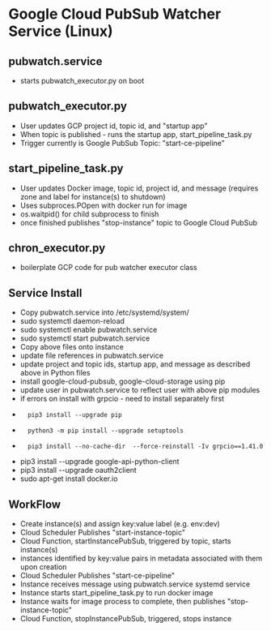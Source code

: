 # Google Cloud PubSub Watcher Service (Linux) 

## pubwatch.service
-   starts pubwatch_executor.py on boot

## pubwatch_executor.py
- User updates GCP project id, topic id, and "startup app" 
- When topic is published - runs the startup app, start_pipeline_task.py
- Trigger currently is Google PubSub Topic: "start-ce-pipeline"

## start_pipeline_task.py
- User updates Docker image, topic id, project id, and message (requires zone and label for instance(s) to shutdown)
- Uses subproces.POpen with docker run for image
- os.waitpid() for child subprocess to finish
- once finished publishes "stop-instance" topic to Google Cloud PubSub

## chron_executor.py
- boilerplate GCP code for pub watcher executor class

## Service Install 
- Copy pubwatch.service into /etc/systemd/system/
-   sudo systemctl daemon-reload
-   sudo systemctl enable pubwatch.service
-   sudo systemctl start pubwatch.service
- Copy above files onto instance
- update file references in pubwatch.service
- update project and topic ids, startup app, and message as described above in Python files
- install google-cloud-pubsub, google-cloud-storage using pip
- update user in pubwatch.service to reflect user with above pip modules
-   if errors on install with grpcio - need to install separately first
-       pip3 install --upgrade pip
-       python3 -m pip install --upgrade setuptools
-       pip3 install --no-cache-dir  --force-reinstall -Iv grpcio==1.41.0
- pip3 install --upgrade google-api-python-client
- pip3 install --upgrade oauth2client 
- sudo apt-get install docker.io

## WorkFlow
- Create instance(s) and assign key:value label (e.g. env:dev)
- Cloud Scheduler Publishes "start-instance-topic"
- Cloud Function, startInstancePubSub, triggered by topic, starts instance(s)
-   instances identified by key:value pairs in metadata associated with them upon creation
- Cloud Scheduler Publishes "start-ce-pipeline" 
- Instance receives message using pubwatch.service systemd service 
- Instance starts start_pipeline_task.py to run docker image
- Instance waits for image process to complete, then publishes "stop-instance-topic"
- Cloud Function, stopInstancePubSub, triggered, stops instance
